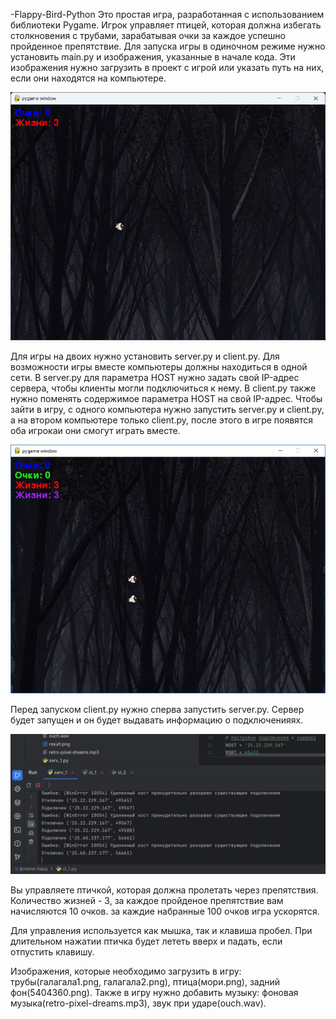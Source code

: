 -Flappy-Bird-Python
Это простая игра, разработанная с использованием библиотеки Pygame. Игрок управляет птицей, которая должна избегать столкновения с трубами, зарабатывая очки за каждое успешно пройденное препятствие.
Для запуска игры в одиночном режиме нужно установить main.py и изображения, указанные в начале кода. Эти изображения нужно загрузить в проект с игрой или указать путь на них, если они находятся на компьютере. 

![image](https://github.com/nikolaenkoL/-Flappy-Bird-Python/blob/main/on.png)

Для игры на двоих нужно установить server.py и client.py. Для возможности игры вместе компьютеры должны находиться в одной сети. В server.py для параметра HOST нужно задать свой IP-адрес сервера, чтобы клиенты могли подключиться к нему. В client.py также нужно поменять содержимое параметра HOST на свой IP-адрес. Чтобы зайти в игру, с одного компьютера нужно запустить server.py и client.py, а на втором компьютере только client.py, после этого в игре появятся оба игрокаи они смогут играть вместе. 

![image](https://github.com/nikolaenkoL/-Flappy-Bird-Python/blob/main/do.jpg)

Перед запуском client.py нужно сперва запустить server.py. Сервер будет запущен и он будет выдавать информацию о подключенияях.

![image](https://github.com/nikolaenkoL/-Flappy-Bird-Python/blob/main/set.jpg)

Вы управляете птичкой, которая должна пролетать через препятствия. Количество жизней - 3, за каждое пройденое препятствие вам начисляются 10 очков. за каждие набранные 100 очков игра ускорятся.

Для управления используется как мышка, так и клавиша пробел. При длительном нажатии птичка будет лететь вверх и падать, если отпустить клавишу. 

Изображения, которые необходимо загрузить в игру: трубы(галагала1.png, галагала2.png), птица(мори.png), задний фон(5404360.png). Также в игру нужно добавить музыку: фоновая музыка(retro-pixel-dreams.mp3), звук при ударе(ouch.wav).
